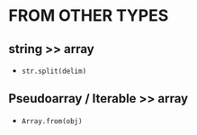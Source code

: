 # FROM OTHER TYPES

## string >> array
- `str.split(delim)`

## Pseudoarray / Iterable >> array
- `Array.from(obj)`